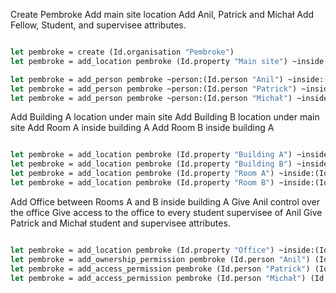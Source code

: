 
Create Pembroke
Add main site location
Add Anil, Patrick and Michał
Add Fellow, Student, and supervisee attributes.

```ocaml

let pembroke = create (Id.organisation "Pembroke")
let pembroke = add_location pembroke (Id.property "Main site") ~inside:(Id.organisation "Pembroke") ~entrances:[Entrance.Outside]

let pembroke = add_person pembroke ~person:(Id.person "Anil") ~inside:(Id.organisation "Pembroke") 
let pembroke = add_person pembroke ~person:(Id.person "Patrick") ~inside:(Id.organisation "Pembroke") 
let pembroke = add_person pembroke ~person:(Id.person "Michał") ~inside:(Id.organisation "Pembroke") 

```

Add Building A location under main site
Add Building B location under main site
Add Room A inside building A
Add Room B inside building A

```ocaml

let pembroke = add_location pembroke (Id.property "Building A") ~inside:(Id.property "Main site") ~entrances:[Entrance.Outside]
let pembroke = add_location pembroke (Id.property "Building B") ~inside:(Id.property "Main site") ~entrances:[Entrance.Outside]
let pembroke = add_location pembroke (Id.property "Room A") ~inside:(Id.property "Building A") ~entrances:[Entrance.Outside]
let pembroke = add_location pembroke (Id.property "Room B") ~inside:(Id.property "Building A") ~entrances:[Entrance.Outside]

```

Add Office between Rooms A and B inside building A
Give Anil control over the office
Give access to the office to every student supervisee of Anil
Give Patrick and Michał student and supervisee attributes.

```ocaml

let pembroke = add_location pembroke (Id.property "Office") ~inside:(Id.property "Main site") ~entrances:[(Id.property "Room A"); (Id.property "Room B")]
let pembroke = add_ownership_permission pembroke (Id.person "Anil") (Id.property "Office")
let pembroke = add_access_permission pembroke (Id.person "Patrick") (Id.property "Office")
let pembroke = add_access_permission pembroke (Id.person "Michał") (Id.property "Office")

```